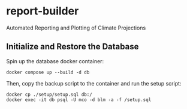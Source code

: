 # report-builder
Automated Reporting and Plotting of Climate Projections

## Initialize and Restore the Database
Spin up the database docker container: 
```{bash}
docker compose up --build -d db
```

Then, copy the backup script to the container and run the setup script:
```{bash}
docker cp ./setup/setup.sql db:/
docker exec -it db psql -U mco -d blm -a -f /setup.sql
```
